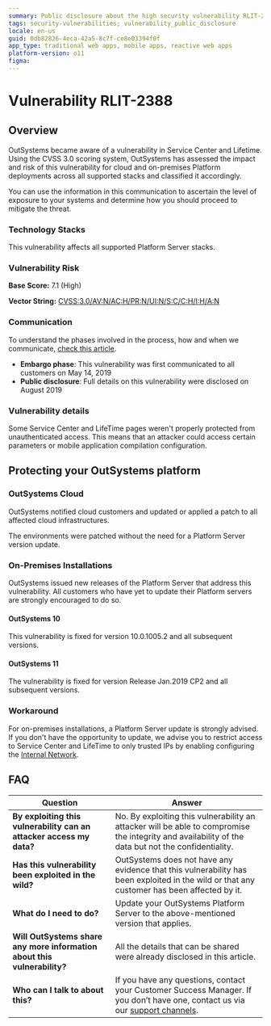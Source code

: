 ```yaml
---
summary: Public disclosure about the high security vulnerability RLIT-2388
tags: security-vulnerabilities; vulnerability_public_disclosure
locale: en-us
guid: 0db82826-4eca-42a5-8c7f-ce8e03394f0f
app_type: traditional web apps, mobile apps, reactive web apps
platform-version: o11
figma:
---
```



# Vulnerability RLIT-2388

## Overview

OutSystems became aware of a vulnerability in Service Center and Lifetime. Using the CVSS 3.0 scoring system, OutSystems has assessed the impact and risk of this vulnerability for cloud and on-premises Platform deployments across all supported stacks and classified it accordingly.

You can use the information in this communication to ascertain the level of exposure to your systems and determine how you should proceed to mitigate the threat.

### Technology Stacks

This vulnerability affects all supported Platform Server stacks.

### Vulnerability Risk

**Base Score:** 7.1 (High)

**Vector String:** [CVSS:3.0/AV:N/AC:H/PR:N/UI:N/S:C/C:H/I:H/A:N](https://www.first.org/cvss/calculator/3.0#CVSS:3.0/AV:N/AC:L/PR:N/UI:R/S:C/C:L/I:L/A:L)

### Communication
To understand the phases involved in the process, how and when we communicate, [check this article](https://success.outsystems.com/Support/Security/Vulnerabilities).

* **Embargo phase**: This vulnerability was first communicated to all customers on May 14, 2019
* **Public disclosure**: Full details on this vulnerability were disclosed on August 2019

### Vulnerability details

Some Service Center and LifeTime pages weren't properly protected from unauthenticated access. This means that an attacker could access certain parameters or mobile application compilation configuration.

## Protecting your OutSystems platform

### OutSystems Cloud

OutSystems notified cloud customers and updated or applied a patch to all affected cloud infrastructures.

The environments were patched without the need for a Platform Server version update. 

### On-Premises Installations

OutSystems issued new releases of the Platform Server that address this vulnerability. All customers who have yet to update their Platform servers are strongly encouraged to do so.

#### OutSystems 10

This vulnerability is fixed for version 10.0.1005.2 and all subsequent versions.

#### OutSystems 11

The vulnerability is fixed for version Release Jan.2019 CP2 and all subsequent versions.


### Workaround

For on-premises installations, a Platform Server update is strongly advised. If you don't have the opportunity to update, we advise you to restrict access to Service Center and LifeTime to only trusted IPs by enabling configuring the [Internal Network](https://success.outsystems.com/Documentation/11/Managing_the_Applications_Lifecycle/Secure_the_Applications/Configure_an_Internal_Network).

## FAQ 

 | Question         | Answer                                             |
|--------------------------------------------------------------------------|---------------------------------------------------------------------------------------------------------------------------------------------------------------------|
| **By exploiting this vulnerability can an attacker access my data?**                   | No. By exploiting this vulnerability an attacker will be able to compromise the integrity and availability of the data but not the confidentiality.                          |
| **Has this vulnerability been exploited in the wild?**                   | OutSystems does not have any evidence that this vulnerability has been exploited in the wild or that any customer has been affected by it.                          |
| **What do I need to do?**                                                | Update your OutSystems Platform Server to the above-mentioned version that applies.             |
| **Will OutSystems share any more information about this vulnerability?** | All the details that can be shared were already disclosed in this article.                                 |
| **Who can I talk to about this?**                                        | If you have any questions, contact your Customer Success Manager. If you don’t have one, contact us via our [support channels](https://www.outsystems.com/legal/success/contact-outsystems-technical-support/). |
